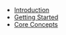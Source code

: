 * [Introduction](README.md)
* [Getting Started](getting-started.md)
* [Core Concepts](core-concepts.md)
